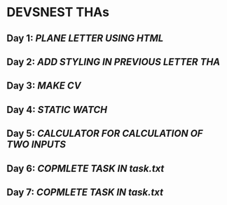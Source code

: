 
DEVSNEST THAs
===

Day 1: ***PLANE LETTER USING HTML***
---
Day 2: ***ADD STYLING IN PREVIOUS LETTER THA***
---
Day 3: ***MAKE CV***
---
Day 4: ***STATIC WATCH***
---
Day 5: ***CALCULATOR FOR CALCULATION OF TWO INPUTS***
---
Day 6: ***COPMLETE TASK IN task.txt***
---
Day 7: ***COPMLETE TASK IN task.txt***
---

